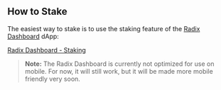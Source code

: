## How to Stake

The easiest way to stake is to use the staking feature of the [Radix Dashboard](?glossaryAnchor=dashboard) dApp:

[Radix Dashboard - Staking](https://dashboard.radixdlt.com/network-staking)

> **Note:** The Radix Dashboard is currently not optimized for use on mobile. For now, it will still work, but it will be made more mobile friendly very soon.
